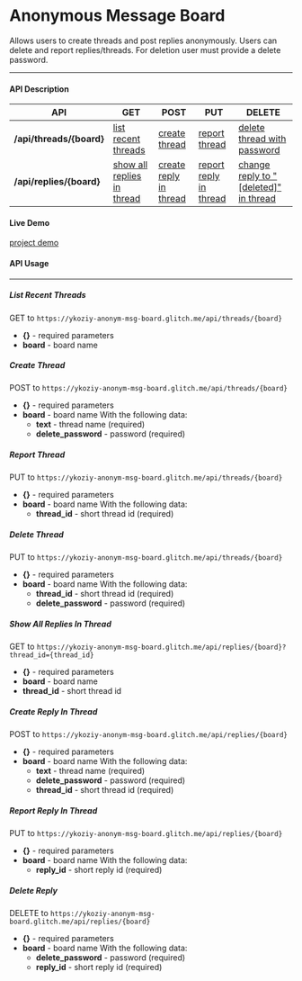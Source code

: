# Anonymous Message Board
Allows users to create threads and post replies anonymously. Users can delete and report replies/threads. For deletion user must provide a delete password.

------------

#### API Description
|  API | GET | POST  | PUT | DELETE |
| ------------ | -------------- | ---------------- | ----------------- | ------- |
| **/api/threads/{board}** | [list recent threads](#list-recent-threads) | [create thread](#create-thread) | [report thread](#report-thread) | [delete thread with password](#delete-thread) |
|  **/api/replies/{board}** | [show all replies in thread](#show-all-replies-in-thread) | [create reply in thread](#create-reply-in-thread) | [report reply in thread](#report-reply-in-thread) | [change reply to "[deleted]" in thread](#delete-reply)|

#### Live Demo
[project demo](https://ykoziy-anonym-msg-board.glitch.me)

#### API Usage

------------

##### List Recent Threads
GET to `https://ykoziy-anonym-msg-board.glitch.me/api/threads/{board}`
* **{}** - required parameters
* **board** - board name

##### Create Thread
POST to `https://ykoziy-anonym-msg-board.glitch.me/api/threads/{board}`
* **{}** - required parameters
* **board** - board name
With the following data:
	* **text** - thread name (required)
	* **delete_password** - password (required)

##### Report Thread
PUT to `https://ykoziy-anonym-msg-board.glitch.me/api/threads/{board}`
* **{}** - required parameters
* **board** - board name
With the following data:
	* **thread_id** - short thread id (required)

##### Delete Thread
PUT to `https://ykoziy-anonym-msg-board.glitch.me/api/threads/{board}`
* **{}** - required parameters
* **board** - board name
With the following data:
	* **thread_id** - short thread id (required)
	* **delete_password** - password (required)

##### Show All Replies In Thread
GET to `https://ykoziy-anonym-msg-board.glitch.me/api/replies/{board}?thread_id={thread_id}`
* **{}** - required parameters
* **board** - board name
* **thread_id** - short thread id

##### Create Reply In Thread
POST to `https://ykoziy-anonym-msg-board.glitch.me/api/replies/{board}`
* **{}** - required parameters
* **board** - board name
With the following data:
	* **text** - thread name (required)
	* **delete_password** - password (required)
	* **thread_id** - short thread id (required)

##### Report Reply In Thread
PUT to `https://ykoziy-anonym-msg-board.glitch.me/api/replies/{board}`
* **{}** - required parameters
* **board** - board name
With the following data:
	* **reply_id** - short reply id (required)

##### Delete Reply
DELETE to `https://ykoziy-anonym-msg-board.glitch.me/api/replies/{board}`
* **{}** - required parameters
* **board** - board name
With the following data:
	* **delete_password** - password (required)
	* **reply_id** - short reply id (required)
